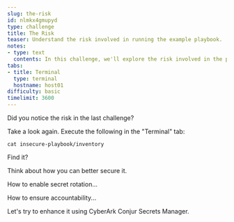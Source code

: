 ```yaml
---
slug: the-risk
id: nlmkx4gmupyd
type: challenge
title: The Risk
teaser: Understand the risk involved in running the example playbook.
notes:
- type: text
  contents: In this challenge, we'll explore the risk involved in the previous challenge.
tabs:
- title: Terminal
  type: terminal
  hostname: host01
difficulty: basic
timelimit: 3600
---
```

Did you notice the risk in the last challenge?

Take a look again. Execute the following in the "Terminal" tab:

```
cat insecure-playbook/inventory
```

Find it?

Think about how you can better secure it.

How to enable secret rotation...

How to ensure accountability...

Let's try to enhance it using CyberArk Conjur Secrets Manager.
